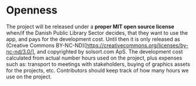 # Openness

The project will be released under a **proper MIT open source license** when/if the Danish Public Library Sector decides, that they want to use the app, and pays for the development cost. Until then it is only released as (Creative Commons BY-NC-ND)[https://creativecommons.org/licenses/by-nc-nd/3.0/], and copyrighted by solsort.com ApS. The development cost calculated from actual number hours used on the project, plus expenses such as: transport to meetings with stakeholders, buying of graphics assets for the projects, etc. Contributors should keep track of how many hours we use on the project.
